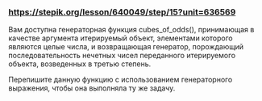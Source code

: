 ### https://stepik.org/lesson/640049/step/15?unit=636569

Вам доступна генераторная функция cubes_of_odds(), принимающая в качестве аргумента итерируемый объект, элементами которого являются целые числа, и возвращающая генератор, порождающий последовательность нечетных чисел переданного итерируемого объекта, возведенных в третью степень.

Перепишите данную функцию с использованием генераторного выражения, чтобы она выполняла ту же задачу.
